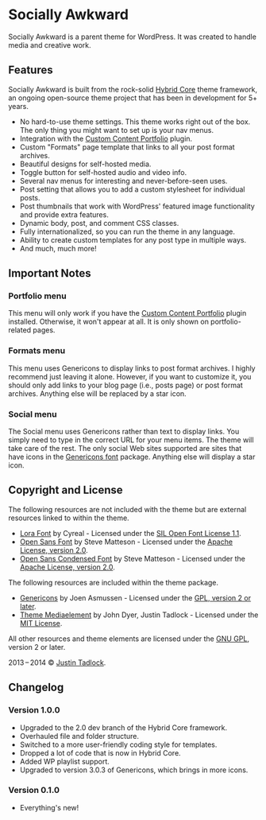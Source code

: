 # Socially Awkward

Socially Awkward is a parent theme for WordPress.  It was created to handle media and creative work.

## Features

Socially Awkward is built from the rock-solid [Hybrid Core](http://themehybrid.com/hybrid-core) theme framework, an ongoing open-source theme project that has been in development for 5+ years.</p>

* No hard-to-use theme settings.  This theme works right out of the box.  The only thing you might want to set up is your nav menus.
* Integration with the [Custom Content Portfolio](http://themehybrid.com/plugins/custom-content-portfolio) plugin.
* Custom "Formats" page template that links to all your post format archives.
* Beautiful designs for self-hosted media.
* Toggle button for self-hosted audio and video info.
* Several nav menus for interesting and never-before-seen uses.
* Post setting that allows you to add a custom stylesheet for individual posts.
* Post thumbnails that work with WordPress' featured image functionality and provide extra features.
* Dynamic body, post, and comment CSS classes.
* Fully internationalized, so you can run the theme in any language.
* Ability to create custom templates for any post type in multiple ways.
* And much, much more!

## Important Notes

### Portfolio menu

This menu will only work if you have the [Custom Content Portfolio](http://themehybrid.com/plugins/custom-content-portfolio) plugin installed.  Otherwise, it won't appear at all.  It is only shown on portfolio-related pages.

### Formats menu

This menu  uses Genericons to display links to post format archives.  I highly recommend just leaving it alone.  However, if you want to customize it, you should only add links to your blog page (i.e., posts page) or post format archives.  Anything else will be replaced by a star icon.

### Social menu

The Social menu uses Genericons rather than text to display links.  You simply need to type in the correct URL for your menu items.  The theme will take care of the rest.  The only social Web sites supported are sites that have icons in the [Genericons font](http://genericons.com) package.  Anything else will display a star icon.

## Copyright and License

The following resources are not included with the theme but are external resources linked to within the theme.

* [Lora Font](http://www.google.com/fonts/specimen/Lora) by Cyreal - Licensed under the [SIL Open Font License 1.1](http://scripts.sil.org/OFL).
* [Open Sans Font](http://www.google.com/fonts/specimen/Open+Sans) by Steve Matteson - Licensed under the [Apache License, version 2.0](http://www.apache.org/licenses/LICENSE-2.0.html).
* [Open Sans Condensed Font](http://www.google.com/webfonts/specimen/Open+Sans+Condensed) by Steve Matteson - Licensed under the [Apache License, version 2.0](http://www.apache.org/licenses/LICENSE-2.0.html).

The following resources are included within the theme package.

* [Genericons](http://genericons.com/) by Joen Asmussen - Licensed under the [GPL, version 2 or later](http://www.gnu.org/licenses/old-licenses/gpl-2.0.html).
* [Theme Mediaelement](https://github.com/justintadlock/theme-mediaelement) by John Dyer, Justin Tadlock - Licensed under the [MIT License](http://opensource.org/licenses/MIT).

All other resources and theme elements are licensed under the [GNU GPL](http://www.gnu.org/licenses/old-licenses/gpl-2.0.html), version 2 or later.

2013&thinsp;&ndash;&thinsp;2014 &copy; [Justin Tadlock](http://justintadlock.com).

## Changelog

### Version 1.0.0

* Upgraded to the 2.0 dev branch of the Hybrid Core framework.
* Overhauled file and folder structure.
* Switched to a more user-friendly coding style for templates.
* Dropped a lot of code that is now in Hybrid Core.
* Added WP playlist support.
* Upgraded to version 3.0.3 of Genericons, which brings in more icons.

### Version 0.1.0

* Everything's new!